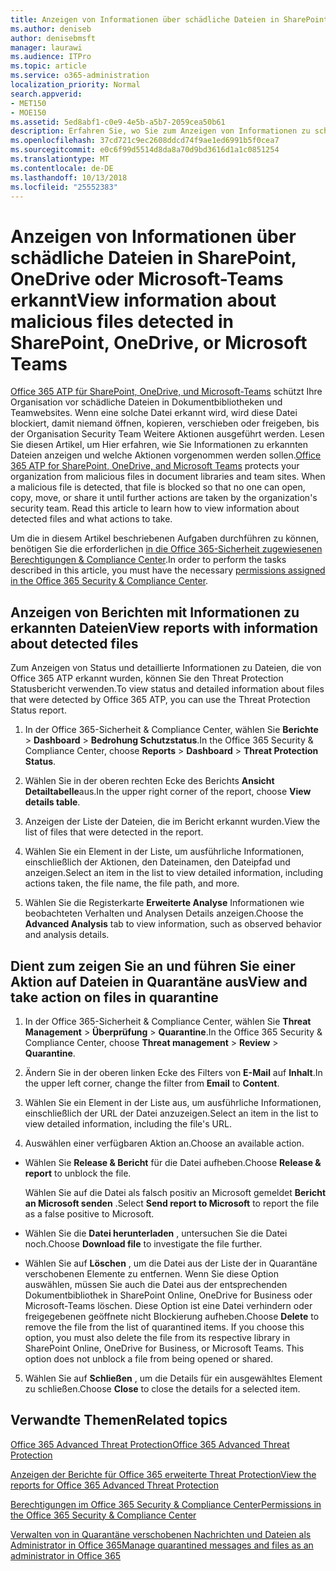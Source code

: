 ```yaml
---
title: Anzeigen von Informationen über schädliche Dateien in SharePoint, OneDrive oder Microsoft-Teams erkannt
ms.author: deniseb
author: denisebmsft
manager: laurawi
ms.audience: ITPro
ms.topic: article
ms.service: o365-administration
localization_priority: Normal
search.appverid:
- MET150
- MOE150
ms.assetid: 5ed8abf1-c0e9-4e5b-a5b7-2059cea50b61
description: Erfahren Sie, wo Sie zum Anzeigen von Informationen zu schädliche Dateien in SharePoint, OneDrive oder Teams erkannt und wie Sie auf diese Dateien ergreifen.
ms.openlocfilehash: 37cd721c9ec2608ddcd74f9ae1ed6991b5f0cea7
ms.sourcegitcommit: e0c6f99d5514d8da8a70d9bd3616d1a1c0851254
ms.translationtype: MT
ms.contentlocale: de-DE
ms.lasthandoff: 10/13/2018
ms.locfileid: "25552383"
---
```

# <a name="view-information-about-malicious-files-detected-in-sharepoint-onedrive-or-microsoft-teams"></a><span data-ttu-id="c936c-103">Anzeigen von Informationen über schädliche Dateien in SharePoint, OneDrive oder Microsoft-Teams erkannt</span><span class="sxs-lookup"><span data-stu-id="c936c-103">View information about malicious files detected in SharePoint, OneDrive, or Microsoft Teams</span></span>

<span data-ttu-id="c936c-p101">[Office 365 ATP für SharePoint, OneDrive, und Microsoft-Teams](atp-for-spo-odb-and-teams.md) schützt Ihre Organisation vor schädliche Dateien in Dokumentbibliotheken und Teamwebsites. Wenn eine solche Datei erkannt wird, wird diese Datei blockiert, damit niemand öffnen, kopieren, verschieben oder freigeben, bis der Organisation Security Team Weitere Aktionen ausgeführt werden. Lesen Sie diesen Artikel, um Hier erfahren, wie Sie Informationen zu erkannten Dateien anzeigen und welche Aktionen vorgenommen werden sollen.</span><span class="sxs-lookup"><span data-stu-id="c936c-p101">[Office 365 ATP for SharePoint, OneDrive, and Microsoft Teams](atp-for-spo-odb-and-teams.md) protects your organization from malicious files in document libraries and team sites. When a malicious file is detected, that file is blocked so that no one can open, copy, move, or share it until further actions are taken by the organization's security team. Read this article to learn how to view information about detected files and what actions to take.</span></span> 

<span data-ttu-id="c936c-107">Um die in diesem Artikel beschriebenen Aufgaben durchführen zu können, benötigen Sie die erforderlichen [in die Office 365-Sicherheit zugewiesenen Berechtigungen &amp; Compliance Center](permissions-in-the-security-and-compliance-center.md).</span><span class="sxs-lookup"><span data-stu-id="c936c-107">In order to perform the tasks described in this article, you must have the necessary [permissions assigned in the Office 365 Security &amp; Compliance Center](permissions-in-the-security-and-compliance-center.md).</span></span> 
  
## <a name="view-reports-with-information-about-detected-files"></a><span data-ttu-id="c936c-108">Anzeigen von Berichten mit Informationen zu erkannten Dateien</span><span class="sxs-lookup"><span data-stu-id="c936c-108">View reports with information about detected files</span></span>

<span data-ttu-id="c936c-109">Zum Anzeigen von Status und detaillierte Informationen zu Dateien, die von Office 365 ATP erkannt wurden, können Sie den Threat Protection Statusbericht verwenden.</span><span class="sxs-lookup"><span data-stu-id="c936c-109">To view status and detailed information about files that were detected by Office 365 ATP, you can use the Threat Protection Status report.</span></span>
  
1. <span data-ttu-id="c936c-110">In der Office 365-Sicherheit &amp; Compliance Center, wählen Sie **Berichte** \> **Dashboard** \> **Bedrohung Schutzstatus**.</span><span class="sxs-lookup"><span data-stu-id="c936c-110">In the Office 365 Security &amp; Compliance Center, choose **Reports** \> **Dashboard** \> **Threat Protection Status**.</span></span>
    
2. <span data-ttu-id="c936c-111">Wählen Sie in der oberen rechten Ecke des Berichts **Ansicht Detailtabelle**aus.</span><span class="sxs-lookup"><span data-stu-id="c936c-111">In the upper right corner of the report, choose **View details table**.</span></span>
    
3. <span data-ttu-id="c936c-112">Anzeigen der Liste der Dateien, die im Bericht erkannt wurden.</span><span class="sxs-lookup"><span data-stu-id="c936c-112">View the list of files that were detected in the report.</span></span>
    
4. <span data-ttu-id="c936c-113">Wählen Sie ein Element in der Liste, um ausführliche Informationen, einschließlich der Aktionen, den Dateinamen, den Dateipfad und anzeigen.</span><span class="sxs-lookup"><span data-stu-id="c936c-113">Select an item in the list to view detailed information, including actions taken, the file name, the file path, and more.</span></span>
    
5. <span data-ttu-id="c936c-114">Wählen Sie die Registerkarte **Erweiterte Analyse** Informationen wie beobachteten Verhalten und Analysen Details anzeigen.</span><span class="sxs-lookup"><span data-stu-id="c936c-114">Choose the **Advanced Analysis** tab to view information, such as observed behavior and analysis details.</span></span> 
  
## <a name="view-and-take-action-on-files-in-quarantine"></a><span data-ttu-id="c936c-115">Dient zum zeigen Sie an und führen Sie einer Aktion auf Dateien in Quarantäne aus</span><span class="sxs-lookup"><span data-stu-id="c936c-115">View and take action on files in quarantine</span></span>

1. <span data-ttu-id="c936c-116">In der Office 365-Sicherheit &amp; Compliance Center, wählen Sie **Threat Management** \> **Überprüfung** \> **Quarantine**.</span><span class="sxs-lookup"><span data-stu-id="c936c-116">In the Office 365 Security &amp; Compliance Center, choose **Threat management** \> **Review** \> **Quarantine**.</span></span>
    
2. <span data-ttu-id="c936c-117">Ändern Sie in der oberen linken Ecke des Filters von **E-Mail** auf **Inhalt**.</span><span class="sxs-lookup"><span data-stu-id="c936c-117">In the upper left corner, change the filter from **Email** to **Content**.</span></span>
    
3. <span data-ttu-id="c936c-118">Wählen Sie ein Element in der Liste aus, um ausführliche Informationen, einschließlich der URL der Datei anzuzeigen.</span><span class="sxs-lookup"><span data-stu-id="c936c-118">Select an item in the list to view detailed information, including the file's URL.</span></span>
    
4. <span data-ttu-id="c936c-119">Auswählen einer verfügbaren Aktion an.</span><span class="sxs-lookup"><span data-stu-id="c936c-119">Choose an available action.</span></span>
    
  - <span data-ttu-id="c936c-120">Wählen Sie **Release &amp; Bericht** für die Datei aufheben.</span><span class="sxs-lookup"><span data-stu-id="c936c-120">Choose **Release &amp; report** to unblock the file.</span></span> 
    
    <span data-ttu-id="c936c-121">Wählen Sie auf die Datei als falsch positiv an Microsoft gemeldet **Bericht an Microsoft senden** .</span><span class="sxs-lookup"><span data-stu-id="c936c-121">Select **Send report to Microsoft** to report the file as a false positive to Microsoft.</span></span> 
    
  - <span data-ttu-id="c936c-122">Wählen Sie die **Datei herunterladen** , untersuchen Sie die Datei noch.</span><span class="sxs-lookup"><span data-stu-id="c936c-122">Choose **Download file** to investigate the file further.</span></span> 
    
  - <span data-ttu-id="c936c-p102">Wählen Sie auf **Löschen** , um die Datei aus der Liste der in Quarantäne verschobenen Elemente zu entfernen. Wenn Sie diese Option auswählen, müssen Sie auch die Datei aus der entsprechenden Dokumentbibliothek in SharePoint Online, OneDrive for Business oder Microsoft-Teams löschen. Diese Option ist eine Datei verhindern oder freigegebenen geöffnete nicht Blockierung aufheben.</span><span class="sxs-lookup"><span data-stu-id="c936c-p102">Choose **Delete** to remove the file from the list of quarantined items. If you choose this option, you must also delete the file from its respective library in SharePoint Online, OneDrive for Business, or Microsoft Teams. This option does not unblock a file from being opened or shared.</span></span> 
    
5. <span data-ttu-id="c936c-126">Wählen Sie auf **Schließen** , um die Details für ein ausgewähltes Element zu schließen.</span><span class="sxs-lookup"><span data-stu-id="c936c-126">Choose **Close** to close the details for a selected item.</span></span> 
  
## <a name="related-topics"></a><span data-ttu-id="c936c-127">Verwandte Themen</span><span class="sxs-lookup"><span data-stu-id="c936c-127">Related topics</span></span>

[<span data-ttu-id="c936c-128">Office 365 Advanced Threat Protection</span><span class="sxs-lookup"><span data-stu-id="c936c-128">Office 365 Advanced Threat Protection</span></span>](office-365-atp.md)
  
[<span data-ttu-id="c936c-129">Anzeigen der Berichte für Office 365 erweiterte Threat Protection</span><span class="sxs-lookup"><span data-stu-id="c936c-129">View the reports for Office 365 Advanced Threat Protection</span></span>](view-reports-for-atp.md)
  
[<span data-ttu-id="c936c-130">Berechtigungen im Office 365 Security &amp; Compliance Center</span><span class="sxs-lookup"><span data-stu-id="c936c-130">Permissions in the Office 365 Security &amp; Compliance Center</span></span>](permissions-in-the-security-and-compliance-center.md)

[<span data-ttu-id="c936c-131">Verwalten von in Quarantäne verschobenen Nachrichten und Dateien als Administrator in Office 365</span><span class="sxs-lookup"><span data-stu-id="c936c-131">Manage quarantined messages and files as an administrator in Office 365</span></span>](manage-quarantined-messages-and-files.md)
  


